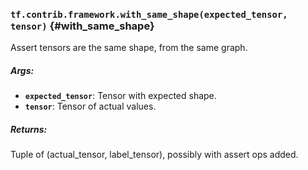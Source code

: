 ### `tf.contrib.framework.with_same_shape(expected_tensor, tensor)` {#with_same_shape}

Assert tensors are the same shape, from the same graph.

##### Args:


*  <b>`expected_tensor`</b>: Tensor with expected shape.
*  <b>`tensor`</b>: Tensor of actual values.

##### Returns:

  Tuple of (actual_tensor, label_tensor), possibly with assert ops added.

